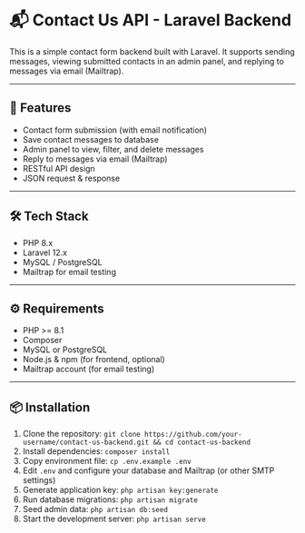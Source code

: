 # 📬 Contact Us API - Laravel Backend

This is a simple contact form backend built with Laravel. It supports sending messages, viewing submitted contacts in an admin panel, and replying to messages via email (Mailtrap).

---

## 🚀 Features

- Contact form submission (with email notification)
- Save contact messages to database
- Admin panel to view, filter, and delete messages
- Reply to messages via email (Mailtrap)
- RESTful API design
- JSON request & response

---

## 🛠️ Tech Stack

- PHP 8.x
- Laravel 12.x
- MySQL / PostgreSQL
- Mailtrap for email testing

---

## ⚙️ Requirements

- PHP >= 8.1
- Composer
- MySQL or PostgreSQL
- Node.js & npm (for frontend, optional)
- Mailtrap account (for email testing)

---

## 📦 Installation

1. Clone the repository: `git clone https://github.com/your-username/contact-us-backend.git && cd contact-us-backend`
2. Install dependencies: `composer install`
3. Copy environment file: `cp .env.example .env`
4. Edit `.env` and configure your database and Mailtrap (or other SMTP settings)
5. Generate application key: `php artisan key:generate`
6. Run database migrations: `php artisan migrate`
7. Seed admin data: `php artisan db:seed`
8. Start the development server: `php artisan serve`

